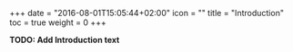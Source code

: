 +++
date = "2016-08-01T15:05:44+02:00"
icon = ""
title = "Introduction"
toc = true
weight = 0
+++

**TODO: Add Introduction text**
